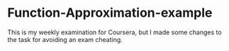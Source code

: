 # Function-Approximation-example
This is my weekly examination for Coursera, but I made some changes to the task for avoiding an exam cheating.
